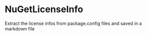 # NuGetLicenseInfo
Extract the license infos from package.config files and saved in a markdown file

